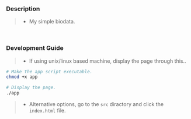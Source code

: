 ### Description
> - My simple biodata.

<br />

### Development Guide
> - If using unix/linux based machine, display the page through this..

```bash
# Make the app script executable.
chmod +x app

# Display the page.
./app
```

> - Alternative options, go to the `src` diractory and click the `index.html` file.
